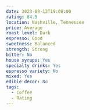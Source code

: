 ```yaml
---
date: 2023-08-12T19:00:00
rating: 84.5
location: Nashville, Tennessee
price: Average
roast level: Dark
espresso: Good
sweetness: Balanced
strength: Strong
bitter: No
house syrups: Yes
specialty drinks: Yes
espresso variety: No
mixed: Yes
edible decor: No
tags:
  - Coffee
  - Rating
---
```



